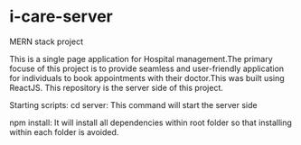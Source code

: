 # i-care-server

MERN stack project

This is a single page application for Hospital management.The primary focuse of this project is to provide seamless and user-friendly application for individuals to book appointments with their doctor.This was built using ReactJS. This repository is the server side of this project.

Starting scripts:
cd server: This command will start the server side

npm install: It will install all dependencies within root folder so that installing within each folder is avoided.
